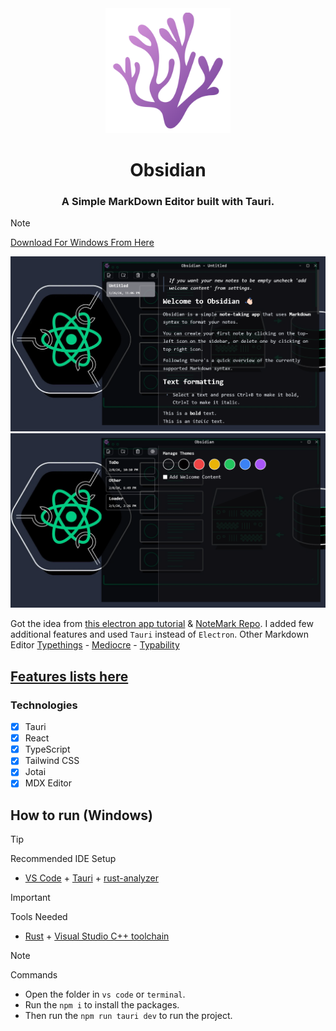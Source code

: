 <div  align="center">
    <img src="./docs/logo.png" alt="Obsidian Logo" title="Obsidian" width="200"/>
    <h1>Obsidian</h1>
    <h3>A Simple MarkDown Editor built with Tauri.</h3>
</div>

> [!NOTE]  
> [Download For Windows From Here](https://github.com/Ulrich-Tonmoy/obsidian/releases)

<div  align="center">
    <img src="./docs/obsidian.png" alt="Obsidian"/>
    <img src="./docs/settings.png" alt="Settings"/>
</div>

Got the idea from [this electron app tutorial](https://youtu.be/t8ane4BDyC8) & [NoteMark Repo](https://github.com/gionathas/NoteMark). I added few additional features and used `Tauri` instead of `Electron`. Other Markdown Editor [Typethings](https://github.com/pheralb/typethings) - [Mediocre](https://github.com/nilaysavant/mediocre) - [Typability](https://github.com/SimonShiki/Typability)

## [Features lists here](./docs/v-features.md)

### Technologies

- [x] Tauri
- [x] React
- [x] TypeScript
- [x] Tailwind CSS
- [x] Jotai
- [x] MDX Editor

## How to run (Windows)

> [!TIP]
> Recommended IDE Setup
>
> - [VS Code](https://code.visualstudio.com/) + [Tauri](https://marketplace.visualstudio.com/items?itemName=tauri-apps.tauri-vscode) + [rust-analyzer](https://marketplace.visualstudio.com/items?itemName=rust-lang.rust-analyzer)

> [!IMPORTANT]  
> Tools Needed
>
> - [Rust](https://www.rust-lang.org/tools/install) + [Visual Studio C++ toolchain](https://visualstudio.microsoft.com/vs/features/cplusplus/)

> [!NOTE]  
> Commands
>
> - Open the folder in `vs code` or `terminal`.
> - Run the `npm i` to install the packages.
> - Then run the `npm run tauri dev` to run the project.
